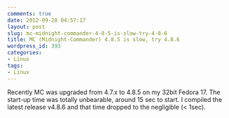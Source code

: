 ```yaml
---
comments: true
date: 2012-09-28 04:57:17
layout: post
slug: mc-midnight-commander-4-8-5-is-slow-try-4-8-6
title: MC (Midnight-Commander) 4.8.5 is slow, try 4.8.6
wordpress_id: 393
categories:
- Linux
tags:
- Linux
---
```


Recently MC was upgraded from 4.7.x to 4.8.5 on my 32bit Fedora 17. The start-up time was totally
unbearable, around 15 sec to start. I compiled the latest release v4.8.6 and that time dropped to
the negligible (< 1sec).
